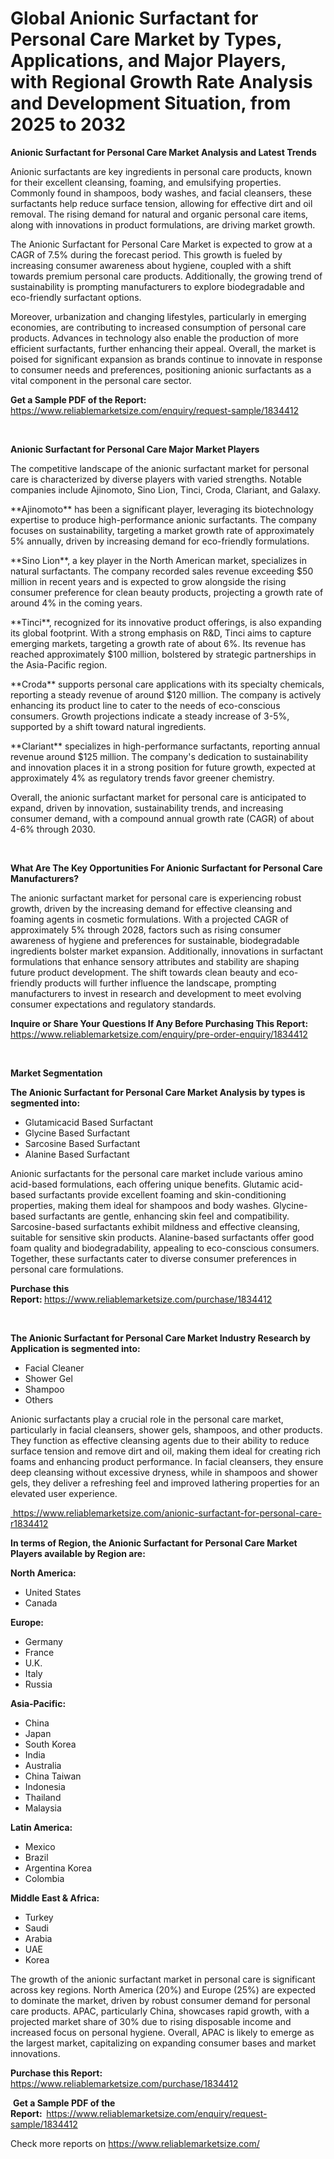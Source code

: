 <p><h1>Global Anionic Surfactant for Personal Care Market by Types, Applications, and Major Players, with Regional Growth Rate Analysis and Development Situation, from 2025 to 2032</h1></p><p><strong>Anionic Surfactant for Personal Care Market Analysis and Latest Trends</strong></p>
<p><p>Anionic surfactants are key ingredients in personal care products, known for their excellent cleansing, foaming, and emulsifying properties. Commonly found in shampoos, body washes, and facial cleansers, these surfactants help reduce surface tension, allowing for effective dirt and oil removal. The rising demand for natural and organic personal care items, along with innovations in product formulations, are driving market growth. </p><p>The Anionic Surfactant for Personal Care Market is expected to grow at a CAGR of 7.5% during the forecast period. This growth is fueled by increasing consumer awareness about hygiene, coupled with a shift towards premium personal care products. Additionally, the growing trend of sustainability is prompting manufacturers to explore biodegradable and eco-friendly surfactant options. </p><p>Moreover, urbanization and changing lifestyles, particularly in emerging economies, are contributing to increased consumption of personal care products. Advances in technology also enable the production of more efficient surfactants, further enhancing their appeal. Overall, the market is poised for significant expansion as brands continue to innovate in response to consumer needs and preferences, positioning anionic surfactants as a vital component in the personal care sector.</p></p>
<p><strong>Get a Sample PDF of the Report:&nbsp;</strong> <a href="https://www.reliablemarketsize.com/enquiry/request-sample/1834412?utm_campaign=2747&utm_medium=2&utm_source=Github&utm_content=ia&utm_term=03042025&utm_id=anionic-surfactant-for-personal-care">https://www.reliablemarketsize.com/enquiry/request-sample/1834412</a></p>
<p>&nbsp;</p>
<p><strong>Anionic Surfactant for Personal Care Major Market Players</strong></p>
<p><p>The competitive landscape of the anionic surfactant market for personal care is characterized by diverse players with varied strengths. Notable companies include Ajinomoto, Sino Lion, Tinci, Croda, Clariant, and Galaxy.</p><p>**Ajinomoto** has been a significant player, leveraging its biotechnology expertise to produce high-performance anionic surfactants. The company focuses on sustainability, targeting a market growth rate of approximately 5% annually, driven by increasing demand for eco-friendly formulations.</p><p>**Sino Lion**, a key player in the North American market, specializes in natural surfactants. The company recorded sales revenue exceeding $50 million in recent years and is expected to grow alongside the rising consumer preference for clean beauty products, projecting a growth rate of around 4% in the coming years.</p><p>**Tinci**, recognized for its innovative product offerings, is also expanding its global footprint. With a strong emphasis on R&D, Tinci aims to capture emerging markets, targeting a growth rate of about 6%. Its revenue has reached approximately $100 million, bolstered by strategic partnerships in the Asia-Pacific region.</p><p>**Croda** supports personal care applications with its specialty chemicals, reporting a steady revenue of around $120 million. The company is actively enhancing its product line to cater to the needs of eco-conscious consumers. Growth projections indicate a steady increase of 3-5%, supported by a shift toward natural ingredients.</p><p>**Clariant** specializes in high-performance surfactants, reporting annual revenue around $125 million. The company's dedication to sustainability and innovation places it in a strong position for future growth, expected at approximately 4% as regulatory trends favor greener chemistry.</p><p>Overall, the anionic surfactant market for personal care is anticipated to expand, driven by innovation, sustainability trends, and increasing consumer demand, with a compound annual growth rate (CAGR) of about 4-6% through 2030.</p></p>
<p>&nbsp;</p>
<p><strong>What Are The Key Opportunities For Anionic Surfactant for Personal Care Manufacturers?</strong></p>
<p><p>The anionic surfactant market for personal care is experiencing robust growth, driven by the increasing demand for effective cleansing and foaming agents in cosmetic formulations. With a projected CAGR of approximately 5% through 2028, factors such as rising consumer awareness of hygiene and preferences for sustainable, biodegradable ingredients bolster market expansion. Additionally, innovations in surfactant formulations that enhance sensory attributes and stability are shaping future product development. The shift towards clean beauty and eco-friendly products will further influence the landscape, prompting manufacturers to invest in research and development to meet evolving consumer expectations and regulatory standards.</p></p>
<p><strong>Inquire or Share Your Questions If Any Before Purchasing This Report:</strong> <a href="https://www.reliablemarketsize.com/enquiry/pre-order-enquiry/1834412?utm_campaign=2747&utm_medium=2&utm_source=Github&utm_content=ia&utm_term=03042025&utm_id=anionic-surfactant-for-personal-care">https://www.reliablemarketsize.com/enquiry/pre-order-enquiry/1834412</a></p>
<p>&nbsp;</p>
<p><strong>Market Segmentation</strong></p>
<p><strong>The Anionic Surfactant for Personal Care Market Analysis by types is segmented into:</strong></p>
<p><ul><li>Glutamicacid Based Surfactant</li><li>Glycine Based Surfactant</li><li>Sarcosine Based Surfactant</li><li>Alanine Based Surfactant</li></ul></p>
<p><p>Anionic surfactants for the personal care market include various amino acid-based formulations, each offering unique benefits. Glutamic acid-based surfactants provide excellent foaming and skin-conditioning properties, making them ideal for shampoos and body washes. Glycine-based surfactants are gentle, enhancing skin feel and compatibility. Sarcosine-based surfactants exhibit mildness and effective cleansing, suitable for sensitive skin products. Alanine-based surfactants offer good foam quality and biodegradability, appealing to eco-conscious consumers. Together, these surfactants cater to diverse consumer preferences in personal care formulations.</p></p>
<p><strong>Purchase this Report:&nbsp;</strong><a href="https://www.reliablemarketsize.com/purchase/1834412?utm_campaign=2747&utm_medium=2&utm_source=Github&utm_content=ia&utm_term=03042025&utm_id=anionic-surfactant-for-personal-care">https://www.reliablemarketsize.com/purchase/1834412</a></p>
<p>&nbsp;</p>
<p><strong>The Anionic Surfactant for Personal Care Market Industry Research by Application is segmented into:</strong></p>
<p><ul><li>Facial Cleaner</li><li>Shower Gel</li><li>Shampoo</li><li>Others</li></ul></p>
<p><p>Anionic surfactants play a crucial role in the personal care market, particularly in facial cleansers, shower gels, shampoos, and other products. They function as effective cleansing agents due to their ability to reduce surface tension and remove dirt and oil, making them ideal for creating rich foams and enhancing product performance. In facial cleansers, they ensure deep cleansing without excessive dryness, while in shampoos and shower gels, they deliver a refreshing feel and improved lathering properties for an elevated user experience.</p></p>
<p><a href="https://www.reliablemarketsize.com/anionic-surfactant-for-personal-care-r1834412?utm_campaign=2747&utm_medium=2&utm_source=Github&utm_content=ia&utm_term=03042025&utm_id=anionic-surfactant-for-personal-care">&nbsp;https://www.reliablemarketsize.com/anionic-surfactant-for-personal-care-r1834412</a></p>
<p><strong>In terms of Region, the Anionic Surfactant for Personal Care Market Players available by Region are:</strong></p>
<p>
    <p> <strong> North America: </strong>
        <ul>
            <li>United States</li>
            <li>Canada</li>
        </ul>
        </p> 
    <p> <strong> Europe: </strong>
        <ul>
            <li>Germany</li>
            <li>France</li>
            <li>U.K.</li>
            <li>Italy</li>
            <li>Russia</li>
        </ul>
        </p> 
    <p> <strong> Asia-Pacific: </strong>
        <ul>
            <li>China</li>
            <li>Japan</li>
            <li>South Korea</li>
            <li>India</li>
            <li>Australia</li>
            <li>China Taiwan</li>
            <li>Indonesia</li>
            <li>Thailand</li>
            <li>Malaysia</li>
        </ul>
        </p> 
    <p> <strong> Latin America: </strong>
        <ul>
            <li>Mexico</li>
            <li>Brazil</li>
            <li>Argentina Korea</li>
            <li>Colombia</li>
        </ul>
        </p> 
    <p> <strong> Middle East & Africa: </strong>
        <ul>
            <li>Turkey</li>
            <li>Saudi</li>
            <li>Arabia</li>
            <li>UAE</li>
            <li>Korea</li>
        </ul>
    </p>
    </p>
<p><p>The growth of the anionic surfactant market in personal care is significant across key regions. North America (20%) and Europe (25%) are expected to dominate the market, driven by robust consumer demand for personal care products. APAC, particularly China, showcases rapid growth, with a projected market share of 30% due to rising disposable income and increased focus on personal hygiene. Overall, APAC is likely to emerge as the largest market, capitalizing on expanding consumer bases and market innovations.</p></p>
<p><strong>Purchase this Report: </strong><a href="https://www.reliablemarketsize.com/purchase/1834412?utm_campaign=2747&utm_medium=2&utm_source=Github&utm_content=ia&utm_term=03042025&utm_id=anionic-surfactant-for-personal-care">https://www.reliablemarketsize.com/purchase/1834412</a></p>
<p>&nbsp;<strong>Get a Sample PDF of the Report:&nbsp;&nbsp;</strong><a href="https://www.reliablemarketsize.com/enquiry/request-sample/1834412?utm_campaign=2747&utm_medium=2&utm_source=Github&utm_content=ia&utm_term=03042025&utm_id=anionic-surfactant-for-personal-care">https://www.reliablemarketsize.com/enquiry/request-sample/1834412</a></p>
<p><strong></strong></p>
<p>Check more reports on <a href="https://www.reliablemarketsize.com/?utm_campaign=2747&utm_medium=2&utm_source=Github&utm_content=ia&utm_term=03042025&utm_id=anionic-surfactant-for-personal-care">https://www.reliablemarketsize.com/</a></p>
